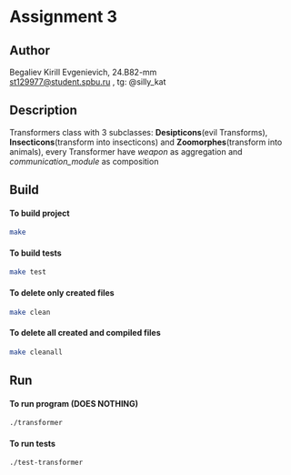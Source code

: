 # Assignment 3
## Author
Begaliev Kirill Evgenievich, 24.B82-mm <br>
st129977@student.spbu.ru , tg: @silly_kat
## Description
Transformers class with 3 subclasses: **Desipticons**(evil Transforms), **Insecticons**(transform into insecticons) and **Zoomorphes**(transform into animals), every Transformer have *weapon* as aggregation and *communication_module* as composition
## Build
#### To build project
```bash
make
```
#### To build tests
```bash
make test
```
#### To delete only created files 
```bash
make clean
```
#### To delete all created and compiled files
```bash
make cleanall
```
## Run
#### To run program (DOES NOTHING)
```bash
./transformer
```
#### To run tests
```bash 
./test-transformer
```
